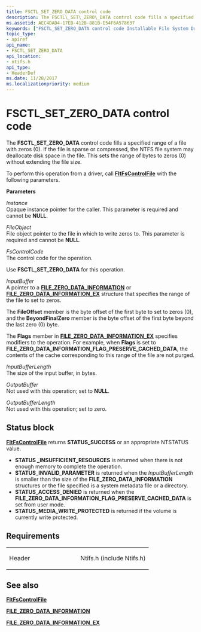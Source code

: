 ```yaml
---
title: FSCTL_SET_ZERO_DATA control code
description: The FSCTL\_SET\_ZERO\_DATA control code fills a specified range of a file with zeros (0).
ms.assetid: AEC4DAD4-17EB-412B-881B-E54F6A578637
keywords: ["FSCTL_SET_ZERO_DATA control code Installable File System Drivers"]
topic_type:
- apiref
api_name:
- FSCTL_SET_ZERO_DATA
api_location:
- ntifs.h
api_type:
- HeaderDef
ms.date: 11/28/2017
ms.localizationpriority: medium
---
```


# FSCTL\_SET\_ZERO\_DATA control code


The **FSCTL\_SET\_ZERO\_DATA** control code fills a specified range of a file with zeros (0). If the file is sparse or compressed, the NTFS file system may deallocate disk space in the file. This sets the range of bytes to zeros (0) without extending the file size.

To perform this operation from a driver, call [**FltFsControlFile**](/windows-hardware/drivers/ddi/fltkernel/nf-fltkernel-fltfscontrolfile) with the following parameters.

**Parameters**

<a href="" id="instance"></a>*Instance*  
Opaque instance pointer for the caller. This parameter is required and cannot be **NULL**.

<a href="" id="fileobject"></a>*FileObject*  
File object pointer to the file in which to write zeros to. This parameter is required and cannot be **NULL**.

<a href="" id="fscontrolcode"></a>*FsControlCode*  
The control code for the operation.

Use **FSCTL\_SET\_ZERO\_DATA** for this operation.

<a href="" id="inputbuffer"></a>*InputBuffer*  
A pointer to a [**FILE\_ZERO\_DATA\_INFORMATION**](/windows-hardware/drivers/ddi/ntifs/ns-ntifs-_file_zero_data_information) or [**FILE\_ZERO\_DATA\_INFORMATION\_EX**](/windows-hardware/drivers/ddi/ntifs/ns-ntifs-_file_zero_data_information_ex) structure that specifies the range of the file to set to zeros.

The **FileOffset** member is the byte offset of the first byte to set to zeros (0), and the **BeyondFinalZero** member is the byte offset of the first byte beyond the last zero (0) byte.

The **Flags** member in [**FILE\_ZERO\_DATA\_INFORMATION\_EX**](/windows-hardware/drivers/ddi/ntifs/ns-ntifs-_file_zero_data_information_ex) specifies modifiers to the operation. For example, when **Flags** is set to **FILE\_ZERO\_DATA\_INFORMATION\_FLAG\_PRESERVE\_CACHED\_DATA**, the contents of the cache corresponding to this range of the file are not purged.

<a href="" id="inputbufferlength"></a>*InputBufferLength*  
The size of the input buffer, in bytes.

<a href="" id="outputbuffer"></a>*OutputBuffer*  
Not used with this operation; set to **NULL**.

<a href="" id="outputbufferlength"></a>*OutputBufferLength*  
Not used with this operation; set to zero.

Status block
------------

[**FltFsControlFile**](/windows-hardware/drivers/ddi/fltkernel/nf-fltkernel-fltfscontrolfile) returns **STATUS\_SUCCESS** or an appropriate NTSTATUS value.

-   **STATUS \_INSUFFICIENT\_RESOURCES** is returned when there is not enough memory to complete the operation.
-   **STATUS\_INVALID\_PARAMETER** is returned when the *InputBufferLength* is smaller than the size of the **FILE\_ZERO\_DATA\_INFORMATION** structures or the file specified is a system metadata file or a directory.
-   **STATUS\_ACCESS\_DENIED** is returned when the **FILE\_ZERO\_DATA\_INFORMATION\_FLAG\_PRESERVE\_CACHED\_DATA** is set from user mode.
-   **STATUS\_MEDIA\_WRITE\_PROTECTED** is returned if the volume is currently write protected.

Requirements
------------

<table>
<colgroup>
<col width="50%" />
<col width="50%" />
</colgroup>
<tbody>
<tr class="odd">
<td align="left"><p>Header</p></td>
<td align="left">Ntifs.h (include Ntifs.h)</td>
</tr>
</tbody>
</table>

## See also


[**FltFsControlFile**](/windows-hardware/drivers/ddi/fltkernel/nf-fltkernel-fltfscontrolfile)

[**FILE\_ZERO\_DATA\_INFORMATION**](/windows-hardware/drivers/ddi/ntifs/ns-ntifs-_file_zero_data_information)

[**FILE\_ZERO\_DATA\_INFORMATION\_EX**](/windows-hardware/drivers/ddi/ntifs/ns-ntifs-_file_zero_data_information_ex)

 

